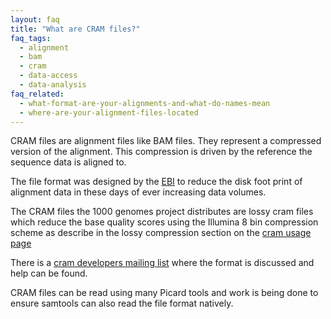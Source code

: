 ```yaml
---
layout: faq
title: "What are CRAM files?"
faq_tags:
  - alignment
  - bam
  - cram
  - data-access
  - data-analysis
faq_related:
  - what-format-are-your-alignments-and-what-do-names-mean
  - where-are-your-alignment-files-located
---
```

                    
CRAM files are alignment files like BAM files. They represent a compressed version of the alignment. This compression is driven by the reference the sequence data is aligned to.

The file format was designed by the [EBI](http://www.ebi.ac.uk/ena/about/cram_toolkit) to reduce the disk foot print of alignment data in these days of ever increasing data volumes. 

The CRAM files the 1000 genomes project distributes are lossy cram files which reduce the base quality scores using the Illumina 8 bin compression scheme as describe in the lossy compression section on the [cram usage page](http://www.ebi.ac.uk/ena/about/cram_usage)

There is a [cram developers mailing list](http://listserver.ebi.ac.uk/mailman/listinfo/cram-dev) where the format is discussed and help can be found.

CRAM files can be read using many Picard tools and work is being done to ensure samtools can also read the file format natively.
